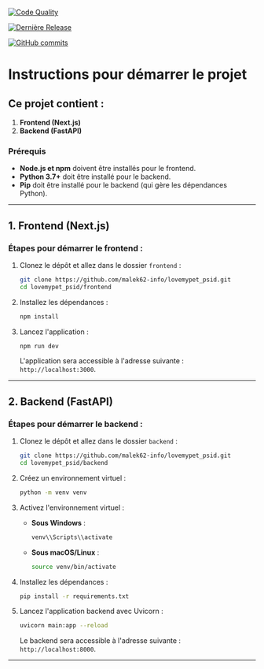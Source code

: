 [![Code Quality](https://img.shields.io/badge/Code%20Quality-A-brightgreen)](https://app.codacy.com/gh/malek62-info/lovemypet_psid/dashboard)

[![Dernière Release](https://img.shields.io/github/v/release/malek62-info/LoveMyPet?style=flat-square)](https://github.com/malek62-info/lovemypet_psid/releases)


[![GitHub commits](https://img.shields.io/github/last-commit/malek62-info/LoveMyPet/main)](https://github.com/malek62-info/lovemypet_psid/commits/main)

# Instructions pour démarrer le projet

## Ce projet contient :
1. **Frontend (Next.js)**
2. **Backend (FastAPI)**

### Prérequis
- **Node.js et npm** doivent être installés pour le frontend.
- **Python 3.7+** doit être installé pour le backend.
- **Pip** doit être installé pour le backend (qui gère les dépendances Python).

---

## 1. Frontend (Next.js)

### Étapes pour démarrer le frontend :

1. Clonez le dépôt et allez dans le dossier `frontend` :
    ```bash
    git clone https://github.com/malek62-info/lovemypet_psid.git
    cd lovemypet_psid/frontend
    ```

2. Installez les dépendances :
    ```bash
    npm install
    ```

3. Lancez l'application :
    ```bash
    npm run dev
    ```

   L'application sera accessible à l'adresse suivante : `http://localhost:3000`.

---

## 2. Backend (FastAPI)

### Étapes pour démarrer le backend :

1. Clonez le dépôt et allez dans le dossier `backend` :
    ```bash
    git clone https://github.com/malek62-info/lovemypet_psid.git
    cd lovemypet_psid/backend
    ```

2. Créez un environnement virtuel :
    ```bash
    python -m venv venv
    ```

3. Activez l'environnement virtuel :
    - **Sous Windows** :
      ```bash
      venv\\Scripts\\activate
      ```
    - **Sous macOS/Linux** :
      ```bash
      source venv/bin/activate
      ```

4. Installez les dépendances :
    ```bash
    pip install -r requirements.txt
    ```

5. Lancez l'application backend avec Uvicorn :
    ```bash
    uvicorn main:app --reload
    ```

   Le backend sera accessible à l'adresse suivante : `http://localhost:8000`.

---

